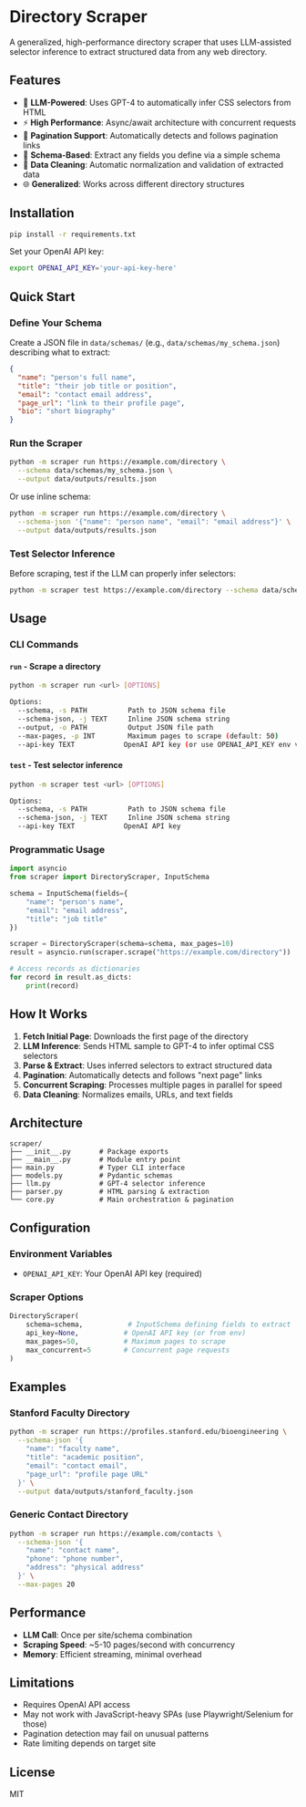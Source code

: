 # Directory Scraper

A generalized, high-performance directory scraper that uses LLM-assisted selector inference to extract structured data from any web directory.

## Features

- 🤖 **LLM-Powered**: Uses GPT-4 to automatically infer CSS selectors from HTML
- ⚡ **High Performance**: Async/await architecture with concurrent requests
- 🔄 **Pagination Support**: Automatically detects and follows pagination links
- 🎯 **Schema-Based**: Extract any fields you define via a simple schema
- 🧹 **Data Cleaning**: Automatic normalization and validation of extracted data
- 🌐 **Generalized**: Works across different directory structures

## Installation

```bash
pip install -r requirements.txt
```

Set your OpenAI API key:
```bash
export OPENAI_API_KEY='your-api-key-here'
```

## Quick Start

### Define Your Schema

Create a JSON file in `data/schemas/` (e.g., `data/schemas/my_schema.json`) describing what to extract:

```json
{
  "name": "person's full name",
  "title": "their job title or position",
  "email": "contact email address",
  "page_url": "link to their profile page",
  "bio": "short biography"
}
```

### Run the Scraper

```bash
python -m scraper run https://example.com/directory \
  --schema data/schemas/my_schema.json \
  --output data/outputs/results.json
```

Or use inline schema:

```bash
python -m scraper run https://example.com/directory \
  --schema-json '{"name": "person name", "email": "email address"}' \
  --output data/outputs/results.json
```

### Test Selector Inference

Before scraping, test if the LLM can properly infer selectors:

```bash
python -m scraper test https://example.com/directory --schema data/schemas/my_schema.json
```

## Usage

### CLI Commands

#### `run` - Scrape a directory

```bash
python -m scraper run <url> [OPTIONS]

Options:
  --schema, -s PATH          Path to JSON schema file
  --schema-json, -j TEXT     Inline JSON schema string
  --output, -o PATH          Output JSON file path
  --max-pages, -p INT        Maximum pages to scrape (default: 50)
  --api-key TEXT            OpenAI API key (or use OPENAI_API_KEY env var)
```

#### `test` - Test selector inference

```bash
python -m scraper test <url> [OPTIONS]

Options:
  --schema, -s PATH          Path to JSON schema file
  --schema-json, -j TEXT     Inline JSON schema string
  --api-key TEXT            OpenAI API key
```

### Programmatic Usage

```python
import asyncio
from scraper import DirectoryScraper, InputSchema

schema = InputSchema(fields={
    "name": "person's name",
    "email": "email address",
    "title": "job title"
})

scraper = DirectoryScraper(schema=schema, max_pages=10)
result = asyncio.run(scraper.scrape("https://example.com/directory"))

# Access records as dictionaries
for record in result.as_dicts:
    print(record)
```

## How It Works

1. **Fetch Initial Page**: Downloads the first page of the directory
2. **LLM Inference**: Sends HTML sample to GPT-4 to infer optimal CSS selectors
3. **Parse & Extract**: Uses inferred selectors to extract structured data
4. **Pagination**: Automatically detects and follows "next page" links
5. **Concurrent Scraping**: Processes multiple pages in parallel for speed
6. **Data Cleaning**: Normalizes emails, URLs, and text fields

## Architecture

```
scraper/
├── __init__.py       # Package exports
├── __main__.py       # Module entry point
├── main.py           # Typer CLI interface
├── models.py         # Pydantic schemas
├── llm.py            # GPT-4 selector inference
├── parser.py         # HTML parsing & extraction
└── core.py           # Main orchestration & pagination
```

## Configuration

### Environment Variables

- `OPENAI_API_KEY`: Your OpenAI API key (required)

### Scraper Options

```python
DirectoryScraper(
    schema=schema,           # InputSchema defining fields to extract
    api_key=None,           # OpenAI API key (or from env)
    max_pages=50,           # Maximum pages to scrape
    max_concurrent=5        # Concurrent page requests
)
```

## Examples

### Stanford Faculty Directory

```bash
python -m scraper run https://profiles.stanford.edu/bioengineering \
  --schema-json '{
    "name": "faculty name",
    "title": "academic position",
    "email": "contact email",
    "page_url": "profile page URL"
  }' \
  --output data/outputs/stanford_faculty.json
```

### Generic Contact Directory

```bash
python -m scraper run https://example.com/contacts \
  --schema-json '{
    "name": "contact name",
    "phone": "phone number",
    "address": "physical address"
  }' \
  --max-pages 20
```

## Performance

- **LLM Call**: Once per site/schema combination
- **Scraping Speed**: ~5-10 pages/second with concurrency
- **Memory**: Efficient streaming, minimal overhead

## Limitations

- Requires OpenAI API access
- May not work with JavaScript-heavy SPAs (use Playwright/Selenium for those)
- Pagination detection may fail on unusual patterns
- Rate limiting depends on target site

## License

MIT

